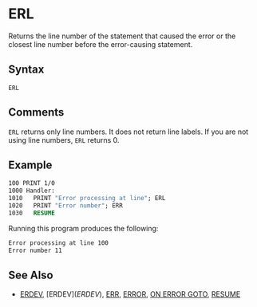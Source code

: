# ERL

Returns the line number of the statement that caused the error or the closest line number before the error-causing statement.

## Syntax

`ERL`

## Comments

`ERL` returns only line numbers. It does not return line labels. If you are not using line numbers, `ERL` returns 0.

## Example

```vb
100 PRINT 1/0
1000 Handler:
1010   PRINT "Error processing at line"; ERL
1020   PRINT "Error number"; ERR
1030   RESUME
```

Running this program produces the following:

```txt
Error processing at line 100
Error number 11
```

## See Also

- [ERDEV](ERDEV), [ERDEV$](ERDEV$), [ERR](ERR), [ERROR](ERROR), [ON ERROR GOTO](ON-ERROR-GOTO), [RESUME](RESUME)
